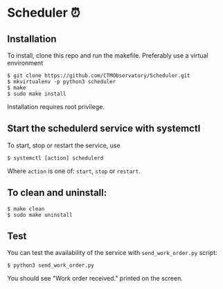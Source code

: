 # Scheduler :alarm_clock:

## Installation

To install, clone this repo and run the makefile.
Preferably use a virtual environment

    $ git clone https://github.com/CTMObservatory/Scheduler.git
    $ mkvirtualenv -p python3 scheduler
    $ make
    $ sudo make install

Installation requires root privilege.

## Start the schedulerd service with systemctl

To start, stop or restart the service, use

    $ systemctl [action] schedulerd

Where `action` is one of: `start`, `stop` or `restart`.

## To clean and uninstall:

    $ make clean
    $ sudo make uninstall

## Test

You can test the availability of the service with `send_work_order.py` script:

    $ python3 send_work_order.py

You should see "Work order received." printed on the screen.
